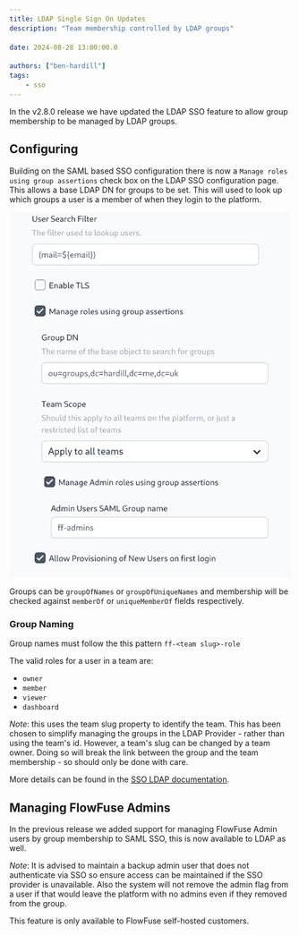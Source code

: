```yaml
---
title: LDAP Single Sign On Updates
description: "Team membership controlled by LDAP groups"

date: 2024-08-28 13:00:00.0

authors: ["ben-hardill"]
tags:
    - sso
---
```


In the v2.8.0 release we have updated the LDAP SSO feature to allow group
membership to be managed by LDAP groups.

## Configuring

Building on the SAML based SSO configuration there is now a `Manage roles using group assertions` check box on the LDAP SSO configuration page. This allows a base LDAP DN for groups to be set. This will used to look up which groups a user is a member of when they login to the platform.

![screen shot showing new LDAP group management settings](images/ldap-group.png)

Groups can be `groupOfNames` or `groupOfUniqueNames` and membership will be checked against `memberOf` or `uniqueMemberOf` fields respectively.

### Group Naming

Group names must follow the this pattern `ff-<team slug>-role`

The valid roles for a user in a team are:
 - `owner`
 - `member`
 - `viewer`
 - `dashboard`

 *Note*: this uses the team slug property to identify the team. This has been chosen to simplify managing
the groups in the LDAP Provider - rather than using the team's id. However, a team's slug can be changed
by a team owner. Doing so will break the link between the group and the team membership - so should only
be done with care.

More details can be found in the [SSO LDAP documentation](/docs/admin/sso/ldap).

## Managing FlowFuse Admins

In the previous release we added support for managing FlowFuse Admin users by group membership to SAML SSO, this is now available to LDAP as well.

*Note*: It is advised to maintain a backup admin user that does not 
authenticate via SSO so ensure access can be maintained if the SSO 
provider is unavailable. Also the system will not remove the admin flag 
from a user if that would leave the platform with no admins even if they 
removed from the group.

This feature is only available to FlowFuse self-hosted customers.